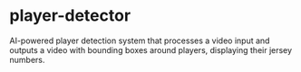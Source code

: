 # player-detector
AI-powered player detection system that processes a video input and outputs a video with bounding boxes around players, displaying their jersey numbers.
